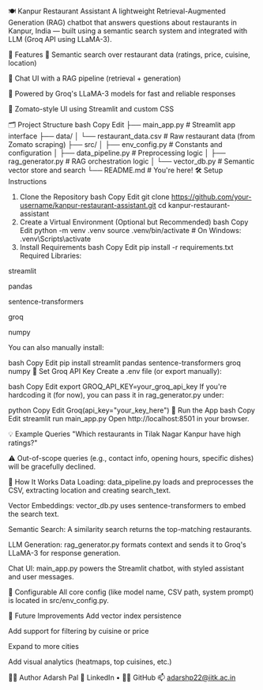 🍽️ Kanpur Restaurant Assistant
A lightweight Retrieval-Augmented Generation (RAG) chatbot that answers questions about restaurants in Kanpur, India — built using a semantic search system and integrated with LLM (Groq API using LLaMA-3).

🚀 Features
🔎 Semantic search over restaurant data (ratings, price, cuisine, location)

💬 Chat UI with a RAG pipeline (retrieval + generation)

🤖 Powered by Groq's LLaMA-3 models for fast and reliable responses

🎨 Zomato-style UI using Streamlit and custom CSS

🗂️ Project Structure
bash
Copy
Edit
├── main_app.py                  # Streamlit app interface
├── data/
│   └── restaurant_data.csv      # Raw restaurant data (from Zomato scraping)
├── src/
│   ├── env_config.py            # Constants and configuration
│   ├── data_pipeline.py         # Preprocessing logic
│   ├── rag_generator.py         # RAG orchestration logic
│   └── vector_db.py             # Semantic vector store and search
└── README.md                    # You're here!
🛠️ Setup Instructions
1. Clone the Repository
bash
Copy
Edit
git clone https://github.com/your-username/kanpur-restaurant-assistant.git
cd kanpur-restaurant-assistant
2. Create a Virtual Environment (Optional but Recommended)
bash
Copy
Edit
python -m venv .venv
source .venv/bin/activate  # On Windows: .venv\Scripts\activate
3. Install Requirements
bash
Copy
Edit
pip install -r requirements.txt
Required Libraries:

streamlit

pandas

sentence-transformers

groq

numpy

You can also manually install:

bash
Copy
Edit
pip install streamlit pandas sentence-transformers groq numpy
🔐 Set Groq API Key
Create a .env file (or export manually):

bash
Copy
Edit
export GROQ_API_KEY=your_groq_api_key
If you're hardcoding it (for now), you can pass it in rag_generator.py under:

python
Copy
Edit
Groq(api_key="your_key_here")
🧪 Run the App
bash
Copy
Edit
streamlit run main_app.py
Open http://localhost:8501 in your browser.

💡 Example Queries
"Which restaurants in Tilak Nagar Kanpur have high ratings?"

⚠️ Out-of-scope queries (e.g., contact info, opening hours, specific dishes) will be gracefully declined.

🧠 How It Works
Data Loading: data_pipeline.py loads and preprocesses the CSV, extracting location and creating search_text.

Vector Embeddings: vector_db.py uses sentence-transformers to embed the search text.

Semantic Search: A similarity search returns the top-matching restaurants.

LLM Generation: rag_generator.py formats context and sends it to Groq's LLaMA-3 for response generation.

Chat UI: main_app.py powers the Streamlit chatbot, with styled assistant and user messages.

📌 Configurable
All core config (like model name, CSV path, system prompt) is located in src/env_config.py.

🧹 Future Improvements
Add vector index persistence

Add support for filtering by cuisine or price

Expand to more cities

Add visual analytics (heatmaps, top cuisines, etc.)

🧑‍💻 Author
Adarsh Pal
💼 LinkedIn • 🧑‍💻 GitHub
📫 adarshp22@iitk.ac.in

